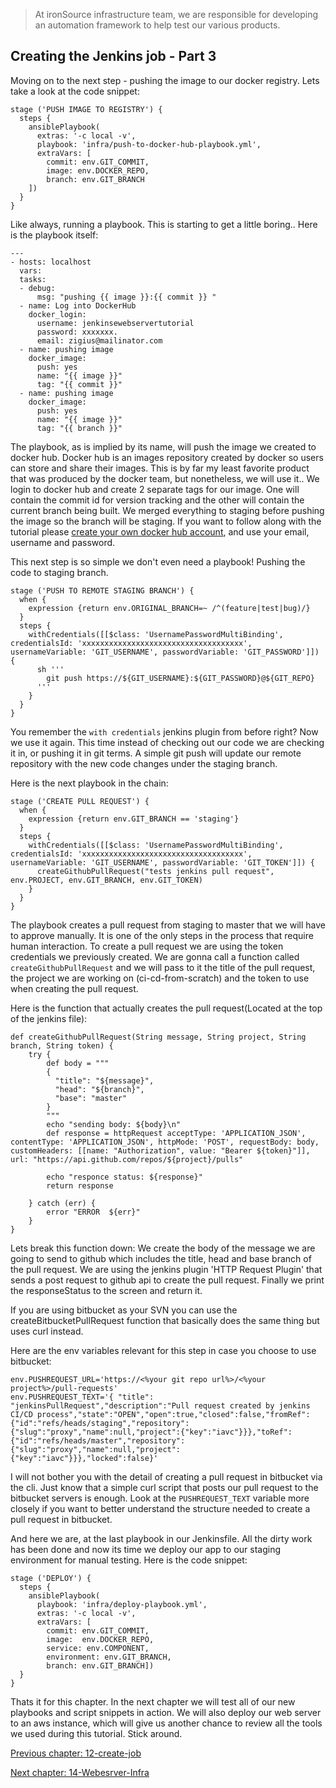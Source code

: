 > At ironSource infrastructure team, we are responsible for developing an automation framework to help test our various products.

## Creating the Jenkins job - Part 3

Moving on to the next step - pushing the image to our docker registry. Lets take a look at the code snippet: 
```
stage ('PUSH IMAGE TO REGISTRY') {
  steps {
    ansiblePlaybook(
      extras: '-c local -v',
      playbook: 'infra/push-to-docker-hub-playbook.yml',
      extraVars: [
        commit: env.GIT_COMMIT,
        image: env.DOCKER_REPO,
        branch: env.GIT_BRANCH
    ])
  }
}

```

Like always, running a playbook. This is starting to get a little boring..
Here is the playbook itself: 
```
---
- hosts: localhost
  vars:
  tasks:
  - debug:
      msg: "pushing {{ image }}:{{ commit }} "
  - name: Log into DockerHub
    docker_login:
      username: jenkinsewebservertutorial
      password: xxxxxxx.
      email: zigius@mailinator.com
  - name: pushing image
    docker_image:
      push: yes
      name: "{{ image }}"
      tag: "{{ commit }}"
  - name: pushing image
    docker_image:
      push: yes
      name: "{{ image }}"
      tag: "{{ branch }}"

```
The playbook, as is implied by its name, will push the image we created to docker hub. 
Docker hub is an images repository created by docker so users can store and share their images. 
This is by far my least favorite product that was produced by the docker team, but nonetheless, we will use it.. 
We login to docker hub and create 2 separate tags for our image. 
One will contain the commit id for version tracking and the other will contain the current branch being built. 
We merged everything to staging before pushing the image so the branch will be staging.
If you want to follow along with the tutorial please [create your own docker hub account](https://hub.docker.com/), and use your email, username and password.

This next step is so simple we don't even need a playbook! Pushing the code to staging branch. 
```
stage ('PUSH TO REMOTE STAGING BRANCH') {
  when {
    expression {return env.ORIGINAL_BRANCH=~ /^(feature|test|bug)/}
  }
  steps {
    withCredentials([[$class: 'UsernamePasswordMultiBinding', credentialsId: 'xxxxxxxxxxxxxxxxxxxxxxxxxxxxxxxxxxxx', usernameVariable: 'GIT_USERNAME', passwordVariable: 'GIT_PASSWORD']]) {
      sh '''
        git push https://${GIT_USERNAME}:${GIT_PASSWORD}@${GIT_REPO}
      '''
    }
  }
}

```

You remember the `with credentials` jenkins plugin from before right? Now we use it again. 
This time instead of checking out our code we are checking it in, or pushing it in git terms. 
A simple git push will update our remote repository with the new code changes under the staging branch. 

Here is the next playbook in the chain: 

```
stage ('CREATE PULL REQUEST') {
  when {
    expression {return env.GIT_BRANCH == 'staging'}
  }
  steps {
    withCredentials([[$class: 'UsernamePasswordMultiBinding', credentialsId: 'xxxxxxxxxxxxxxxxxxxxxxxxxxxxxxxxxxxx', usernameVariable: 'GIT_USERNAME', passwordVariable: 'GIT_TOKEN']]) {
      createGithubPullRequest("tests jenkins pull request", env.PROJECT, env.GIT_BRANCH, env.GIT_TOKEN)
    }
  }
}

```

The playbook creates a pull request from staging to master that we will have to approve manually. 
It is one of the only steps in the process that require human interaction. 
To create a pull request we are using the token credentials we previously created. 
We are gonna call a function called `createGithubPullRequest` and we will pass to 
it the title of the pull request, the project we are working on (ci-cd-from-scratch) and the 
token to use when creating the pull request.

Here is the function that actually creates the pull request(Located at the top of the jenkins file):
```
def createGithubPullRequest(String message, String project, String branch, String token) {
    try {
        def body = """
        {
          "title": "${message}",
          "head": "${branch}",
          "base": "master"
        }
        """
        echo "sending body: ${body}\n"
        def response = httpRequest acceptType: 'APPLICATION_JSON', contentType: 'APPLICATION_JSON', httpMode: 'POST', requestBody: body, customHeaders: [[name: "Authorization", value: "Bearer ${token}"]], url: "https://api.github.com/repos/${project}/pulls"

        echo "responce status: ${response}"
        return response

    } catch (err) {
        error "ERROR  ${err}"
    }
}
```
Lets break this function down: 
We create the body of the message we are going to send to github which includes the title, head and base branch of the pull request.
We are using the jenkins plugin 'HTTP Request Plugin' that sends a post request to github api to create the pull request. 
Finally we print the responseStatus to the screen and return it.

If you are using bitbucket as your SVN you can use the createBitbucketPullRequest function that basically does the 
same thing but uses curl instead. 

Here are the env variables relevant for this step in case you choose to use bitbucket:

```
env.PUSHREQUEST_URL='https://<%your git repo url%>/<%your project%>/pull-requests'
env.PUSHREQUEST_TEXT='{ "title": "jenkinsPullRequest","description":"Pull request created by jenkins CI/CD process","state":"OPEN","open":true,"closed":false,"fromRef":{"id":"refs/heads/staging","repository":{"slug":"proxy","name":null,"project":{"key":"iavc"}}},"toRef":{"id":"refs/heads/master","repository":{"slug":"proxy","name":null,"project":{"key":"iavc"}}},"locked":false}'
```
I will not bother you with the detail of creating a pull request in bitbucket via the cli. Just know that
a simple curl script that posts our pull request to the bitbucket servers is enough. Look at the `PUSHREQUEST_TEXT` variable more closely
if you want to better understand the structure needed to create a pull request in bitbucket.


And here we are, at the last playbook in our Jenkinsfile. All the dirty work has been done and now its time we deploy our app to our staging environment for manual testing. Here is the code snippet:

```
stage ('DEPLOY') {
  steps {
    ansiblePlaybook(
      playbook: 'infra/deploy-playbook.yml',
      extras: '-c local -v',
      extraVars: [
        commit: env.GIT_COMMIT,
        image:  env.DOCKER_REPO,
        service: env.COMPONENT,
        environment: env.GIT_BRANCH,
        branch: env.GIT_BRANCH])
  }
}

```

Thats it for this chapter. In the next chapter we will test all of our new playbooks and script snippets in action. We will also deploy our web server to an aws instance, which will give us another chance to review all the tools we used during this tutorial. Stick around.

[Previous chapter: 12-create-job](https://github.com/ironSource/ci-cd-from-scratch/tree/master/src/tutorial/12-create-job) 

[Next chapter: 14-Webesrver-Infra](https://github.com/ironSource/ci-cd-from-scratch/tree/master/src/tutorial/14-webesrver-infra) 
